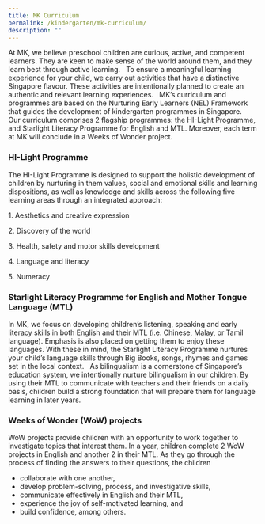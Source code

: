 ```yaml
---
title: MK Curriculum
permalink: /kindergarten/mk-curriculum/
description: ""
---
```

At MK, we believe preschool children are curious, active, and competent learners. They are keen to make sense of the world around them, and they learn best through active learning.   To ensure a meaningful learning experience for your child, we carry out activities that have a distinctive Singapore flavour. These activities are intentionally planned to create an authentic and relevant learning experiences.   MK’s curriculum and programmes are based on the Nurturing Early Learners (NEL) Framework that guides the development of kindergarten programmes in Singapore.   Our curriculum comprises 2 flagship programmes: the HI-Light Programme, and Starlight Literacy Programme for English and MTL. Moreover, each term at MK will conclude in a Weeks of Wonder project.

### HI-Light Programme

The HI-Light Programme is designed to support the holistic development of children by nurturing in them values, social and emotional skills and learning dispositions, as well as knowledge and skills across the following five learning areas through an integrated approach:

1\. Aesthetics and creative expression

2\. Discovery of the world

3\. Health, safety and motor skills development 

4\. Language and literacy

5\. Numeracy

### Starlight Literacy Programme for English and Mother Tongue Language (MTL)

In MK, we focus on developing children’s listening, speaking and early literacy skills in both English and their MTL (i.e. Chinese, Malay, or Tamil language). Emphasis is also placed on getting them to enjoy these languages. With these in mind, the Starlight Literacy Programme nurtures your child’s language skills through Big Books, songs, rhymes and games set in the local context.   As bilingualism is a cornerstone of Singapore’s education system, we intentionally nurture bilingualism in our children. By using their MTL to communicate with teachers and their friends on a daily basis, children build a strong foundation that will prepare them for language learning in later years.  

  

### Weeks of Wonder (WoW) projects

WoW projects provide children with an opportunity to work together to investigate topics that interest them. In a year, children complete 2 WoW projects in English and another 2 in their MTL. As they go through the process of finding the answers to their questions, the children  

*   collaborate with one another, 
*   develop problem-solving, process, and investigative skills,
*   communicate effectively in English and their MTL, 
*   experience the joy of self-motivated learning, and
*   build confidence, among others.

